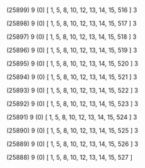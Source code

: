 (25899) 9 (0) [ 1, 5, 8, 10, 12, 13, 14, 15, 516 ] 3 


(25898) 9 (0) [ 1, 5, 8, 10, 12, 13, 14, 15, 517 ] 3 


(25897) 9 (0) [ 1, 5, 8, 10, 12, 13, 14, 15, 518 ] 3 


(25896) 9 (0) [ 1, 5, 8, 10, 12, 13, 14, 15, 519 ] 3 


(25895) 9 (0) [ 1, 5, 8, 10, 12, 13, 14, 15, 520 ] 3 


(25894) 9 (0) [ 1, 5, 8, 10, 12, 13, 14, 15, 521 ] 3 


(25893) 9 (0) [ 1, 5, 8, 10, 12, 13, 14, 15, 522 ] 3 


(25892) 9 (0) [ 1, 5, 8, 10, 12, 13, 14, 15, 523 ] 3 


(25891) 9 (0) [ 1, 5, 8, 10, 12, 13, 14, 15, 524 ] 3 


(25890) 9 (0) [ 1, 5, 8, 10, 12, 13, 14, 15, 525 ] 3 


(25889) 9 (0) [ 1, 5, 8, 10, 12, 13, 14, 15, 526 ] 3 


(25888) 9 (0) [ 1, 5, 8, 10, 12, 13, 14, 15, 527 ]  


